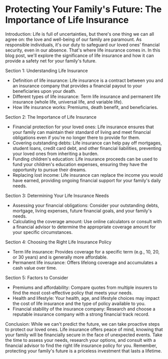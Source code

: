 # Protecting Your Family's Future: The Importance of Life Insurance

Introduction:
Life is full of uncertainties, but there's one thing we can all agree on: the love and well-being of our family are paramount. As responsible individuals, it's our duty to safeguard our loved ones' financial security, even in our absence. That's where life insurance comes in. In this blog post, we'll explore the significance of life insurance and how it can provide a safety net for your family's future.

Section 1: Understanding Life Insurance

- Definition of life insurance: Life insurance is a contract between you and an insurance company that provides a financial payout to your beneficiaries upon your death.
- Different types of life insurance: Term life insurance and permanent life insurance (whole life, universal life, and variable life).
- How life insurance works: Premiums, death benefit, and beneficiaries.

Section 2: The Importance of Life Insurance

- Financial protection for your loved ones: Life insurance ensures that your family can maintain their standard of living and meet financial obligations even if you're no longer there to provide for them.
- Covering outstanding debts: Life insurance can help pay off mortgages, student loans, credit card debt, and other financial liabilities, preventing your loved ones from inheriting a burden.
- Funding children's education: Life insurance proceeds can be used to fund your children's education expenses, ensuring they have the opportunity to pursue their dreams.
- Replacing lost income: Life insurance can replace the income you would have earned, providing ongoing financial support for your family's daily needs.

Section 3: Determining Your Life Insurance Needs

- Assessing your financial obligations: Consider your outstanding debts, mortgage, living expenses, future financial goals, and your family's needs.
- Calculating the coverage amount: Use online calculators or consult with a financial advisor to determine the appropriate coverage amount for your specific circumstances.

Section 4: Choosing the Right Life Insurance Policy

- Term life insurance: Provides coverage for a specific term (e.g., 10, 20, or 30 years) and is generally more affordable.
- Permanent life insurance: Offers lifelong coverage and accumulates a cash value over time.

Section 5: Factors to Consider

- Premiums and affordability: Compare quotes from multiple insurers to find the most cost-effective policy that meets your needs.
- Health and lifestyle: Your health, age, and lifestyle choices may impact the cost of life insurance and the type of policy available to you.
- Financial stability of the insurance company: Research and choose a reputable insurance company with a strong financial track record.

Conclusion:
While we can't predict the future, we can take proactive steps to protect our loved ones. Life insurance offers peace of mind, knowing that your family will be financially secure in the face of unexpected events. Take the time to assess your needs, research your options, and consult with a financial advisor to find the right life insurance policy for you. Remember, protecting your family's future is a priceless investment that lasts a lifetime.